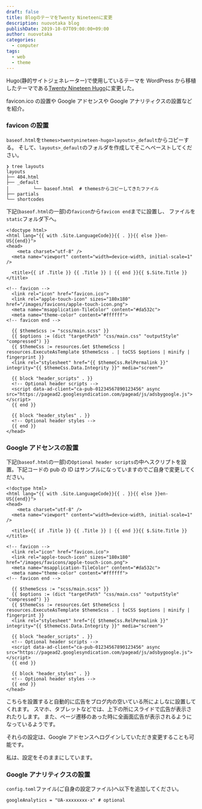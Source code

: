 ```yaml
---
draft: false
title: BlogのテーマをTwenty Nineteenに変更
description: nuovotaka blog
publishDate: 2019-10-07T09:00:00+09:00
author: nuovotaka
categories:
  - computer
tags:
  - web
  - theme
---
```


Hugo(静的サイトジェネレーター)で使用しているテーマを WordPress から移植したテーマである[Twenty Nineteen Hugo](https://themes.gohugo.io/twentynineteen-hugo/)に変更した。

favicon.ico の設置や Google アドセンスや Google アナリティクスの設置などを紹介。

### favicon の設置

`baseof.html`を`themes>twentynineteen-hugo>layouts>_default`からコピーする。
そして、`layouts>_default`のフォルダを作成してそこへペーストしてください。

```
❯ tree layouts
layouts
├── 404.html
├── _default
│         └── baseof.html  # themesからコピーしてきたファイル
├── partials
└── shortcodes
```

下記(`baseof.html`の一部)の`favicon`から`favicon end`までに設置し、
ファイルを`static`フォルダ下へ。

```
<!doctype html>
<html lang="{{ with .Site.LanguageCode}}{{ . }}{{ else }}en-US{{end}}">
<head>
	<meta charset="utf-8" />
  <meta name="viewport" content="width=device-width, initial-scale=1" />

  <title>{{ if .Title }} {{ .Title }} | {{ end }}{{ $.Site.Title }}</title>

<!-- favicon -->
  <link rel="icon" href="favicon.ico">
  <link rel="apple-touch-icon" sizes="180x180" href="/images/favicons/apple-touch-icon.png">
  <meta name="msapplication-TileColor" content="#da532c">
  <meta name="theme-color" content="#ffffff">
<!-- favicon end -->

  {{ $themeScss := "scss/main.scss" }}
  {{ $options := (dict "targetPath" "css/main.css" "outputStyle" "compressed") }}
  {{ $themeCss := resources.Get $themeScss | resources.ExecuteAsTemplate $themeScss . | toCSS $options | minify | fingerprint }}
  <link rel="stylesheet" href="{{ $themeCss.RelPermalink }}" integrity="{{ $themeCss.Data.Integrity }}" media="screen">

  {{ block "header_scripts" . }}
  <!-- Optional header scripts -->
  <script data-ad-client="ca-pub-01234567890123456" async src="https://pagead2.googlesyndication.com/pagead/js/adsbygoogle.js"></script>
  {{ end }}

  {{ block "header_styles" . }}
  <!-- Optional header styles -->
  {{ end }}
</head>

```

### Google アドセンスの設置

下記(`baseof.html`の一部)の`Optional header scripts`の中へスクリプトを設置。下記コードの pub の ID はサンプルになっていますのでご自身で変更してください。

```
<!doctype html>
<html lang="{{ with .Site.LanguageCode}}{{ . }}{{ else }}en-US{{end}}">
<head>
	<meta charset="utf-8" />
  <meta name="viewport" content="width=device-width, initial-scale=1" />

  <title>{{ if .Title }} {{ .Title }} | {{ end }}{{ $.Site.Title }}</title>

<!-- favicon -->
  <link rel="icon" href="favicon.ico">
  <link rel="apple-touch-icon" sizes="180x180" href="/images/favicons/apple-touch-icon.png">
  <meta name="msapplication-TileColor" content="#da532c">
  <meta name="theme-color" content="#ffffff">
<!-- favicon end -->

  {{ $themeScss := "scss/main.scss" }}
  {{ $options := (dict "targetPath" "css/main.css" "outputStyle" "compressed") }}
  {{ $themeCss := resources.Get $themeScss | resources.ExecuteAsTemplate $themeScss . | toCSS $options | minify | fingerprint }}
  <link rel="stylesheet" href="{{ $themeCss.RelPermalink }}" integrity="{{ $themeCss.Data.Integrity }}" media="screen">

  {{ block "header_scripts" . }}
  <!-- Optional header scripts -->
  <script data-ad-client="ca-pub-01234567890123456" async src="https://pagead2.googlesyndication.com/pagead/js/adsbygoogle.js"></script>
  {{ end }}

  {{ block "header_styles" . }}
  <!-- Optional header styles -->
  {{ end }}
</head>

```

こちらを設置すると自動的に広告をブログ内の空いている所によしなに設置してくれます。
スマホ、タブレットなどでは、上下の所にスライドで広告が表示されたりします。
また、ページ遷移のあった時に全画面広告が表示されるようになっているようです。

それらの設定は、Google アドセンスへログインしていただき変更することも可能です。

私は、設定をそのままにしています。

### Google アナリティクスの設置

`config.toml`ファイル(ご自身の設定ファイル)へ以下を追加してください。

```
googleAnalytics = "UA-xxxxxxxx-x" # optional
```
